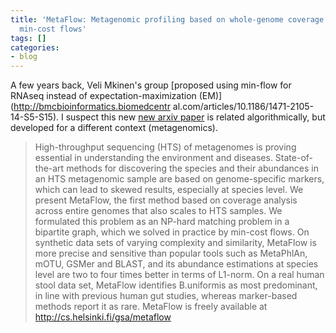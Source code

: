 ```yaml
---
title: 'MetaFlow: Metagenomic profiling based on whole-genome coverage analysis with
  min-cost flows'
tags: []
categories:
- blog
---
```

A few years back, Veli Mkinen's group [proposed using min-flow for RNAseq
instead of expectation-maximization (EM)](http://bmcbioinformatics.biomedcentr
al.com/articles/10.1186/1471-2105-14-S5-S15). I suspect this new [new arxiv
paper](http://biorxiv.org/content/early/2016/01/29/038208) is related
algorithmically, but developed for a different context (metagenomics).
<!--more-->

> High-throughput sequencing (HTS) of metagenomes is proving essential in
understanding the environment and diseases. State-of-the-art methods for
discovering the species and their abundances in an HTS metagenomic sample are
based on genome-specific markers, which can lead to skewed results, especially
at species level. We present MetaFlow, the first method based on coverage
analysis across entire genomes that also scales to HTS samples. We formulated
this problem as an NP-hard matching problem in a bipartite graph, which we
solved in practice by min-cost flows. On synthetic data sets of varying
complexity and similarity, MetaFlow is more precise and sensitive than popular
tools such as MetaPhlAn, mOTU, GSMer and BLAST, and its abundance estimations
at species level are two to four times better in terms of L1-norm. On a real
human stool data set, MetaFlow identifies B.uniformis as most predominant, in
line with previous human gut studies, whereas marker-based methods report it
as rare. MetaFlow is freely available at http://cs.helsinki.fi/gsa/metaflow

